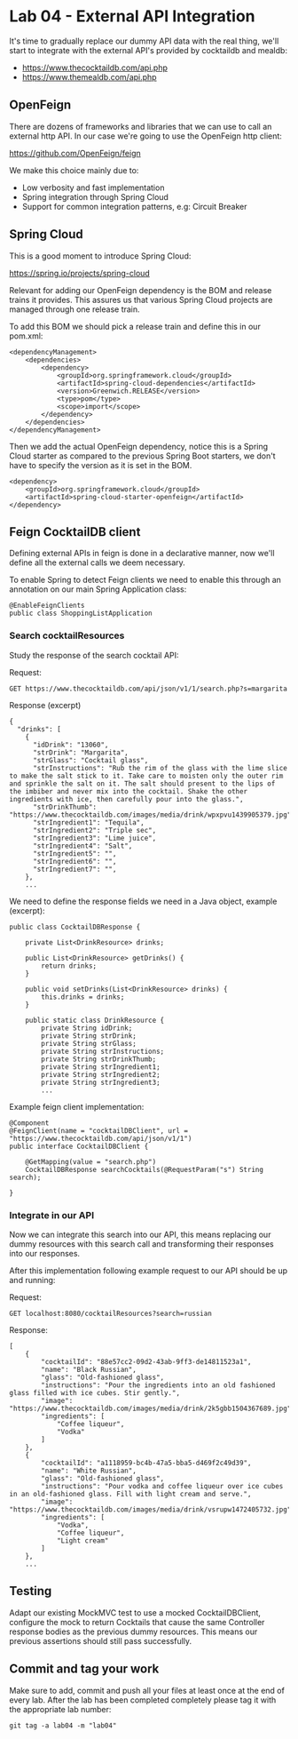 # Lab 04 - External API Integration

It's time to gradually replace our dummy API data with the real thing, we'll start to integrate with the external API's provided by cocktaildb and mealdb:

* https://www.thecocktaildb.com/api.php
* https://www.themealdb.com/api.php

## OpenFeign

There are dozens of frameworks and libraries that we can use to call an external http API. In our case we're going to use the OpenFeign http client:
 
 https://github.com/OpenFeign/feign
 
We make this choice mainly due to:

* Low verbosity and fast implementation
* Spring integration through Spring Cloud
* Support for common integration patterns, e.g: Circuit Breaker

## Spring Cloud

This is a good moment to introduce Spring Cloud:

https://spring.io/projects/spring-cloud

Relevant for adding our OpenFeign dependency is the BOM and release trains it provides. This assures us that various Spring Cloud projects are managed through one release train.

To add this BOM we should pick a release train and define this in our pom.xml:

```
<dependencyManagement>
    <dependencies>
        <dependency>
            <groupId>org.springframework.cloud</groupId>
            <artifactId>spring-cloud-dependencies</artifactId>
            <version>Greenwich.RELEASE</version>
            <type>pom</type>
            <scope>import</scope>
        </dependency>
    </dependencies>
</dependencyManagement>
```

Then we add the actual OpenFeign dependency, notice this is a Spring Cloud starter as compared to the previous Spring Boot starters, we don't have to specify the version as it is set in the BOM.

```
<dependency>
    <groupId>org.springframework.cloud</groupId>
    <artifactId>spring-cloud-starter-openfeign</artifactId>
</dependency>
```

## Feign CocktailDB client

Defining external APIs in feign is done in a declarative manner, now we'll define all the external calls we deem necessary.

To enable Spring to detect Feign clients we need to enable this through an annotation on our main Spring Application class:

```
@EnableFeignClients
public class ShoppingListApplication
```

### Search cocktailResources

Study the response of the search cocktail API:

Request:
```
GET https://www.thecocktaildb.com/api/json/v1/1/search.php?s=margarita
```

Response (excerpt)
```
{
  "drinks": [
    {
      "idDrink": "13060",
      "strDrink": "Margarita",
      "strGlass": "Cocktail glass",
      "strInstructions": "Rub the rim of the glass with the lime slice to make the salt stick to it. Take care to moisten only the outer rim and sprinkle the salt on it. The salt should present to the lips of the imbiber and never mix into the cocktail. Shake the other ingredients with ice, then carefully pour into the glass.",
      "strDrinkThumb": "https://www.thecocktaildb.com/images/media/drink/wpxpvu1439905379.jpg",
      "strIngredient1": "Tequila",
      "strIngredient2": "Triple sec",
      "strIngredient3": "Lime juice",
      "strIngredient4": "Salt",
      "strIngredient5": "",
      "strIngredient6": "",
      "strIngredient7": "",
    },
    ...
```

We need to define the response fields we need in a Java object, example (excerpt):

```
public class CocktailDBResponse {

    private List<DrinkResource> drinks;

    public List<DrinkResource> getDrinks() {
        return drinks;
    }

    public void setDrinks(List<DrinkResource> drinks) {
        this.drinks = drinks;
    }

    public static class DrinkResource {
        private String idDrink;
        private String strDrink;
        private String strGlass;
        private String strInstructions;
        private String strDrinkThumb;
        private String strIngredient1;
        private String strIngredient2;
        private String strIngredient3;
        ...
```

Example feign client implementation:

```
@Component
@FeignClient(name = "cocktailDBClient", url = "https://www.thecocktaildb.com/api/json/v1/1")
public interface CocktailDBClient {

    @GetMapping(value = "search.php")
    CocktailDBResponse searchCocktails(@RequestParam("s") String search);

}
```

### Integrate in our API

Now we can integrate this search into our API, this means replacing our dummy resources with this search call and transforming their responses into our responses.

After this implementation following example request to our API should be up and running:

Request:
```
GET localhost:8080/cocktailResources?search=russian
```

Response:
```
[
    {
        "cocktailId": "88e57cc2-09d2-43ab-9ff3-de14811523a1",
        "name": "Black Russian",
        "glass": "Old-fashioned glass",
        "instructions": "Pour the ingredients into an old fashioned glass filled with ice cubes. Stir gently.",
        "image": "https://www.thecocktaildb.com/images/media/drink/2k5gbb1504367689.jpg",
        "ingredients": [
            "Coffee liqueur",
            "Vodka"
        ]
    },
    {
        "cocktailId": "a1118959-bc4b-47a5-bba5-d469f2c49d39",
        "name": "White Russian",
        "glass": "Old-fashioned glass",
        "instructions": "Pour vodka and coffee liqueur over ice cubes in an old-fashioned glass. Fill with light cream and serve.",
        "image": "https://www.thecocktaildb.com/images/media/drink/vsrupw1472405732.jpg",
        "ingredients": [
            "Vodka",
            "Coffee liqueur",
            "Light cream"
        ]
    },
    ...
```

## Testing

Adapt our existing MockMVC test to use a mocked CocktailDBClient, configure the mock to return Cocktails that cause the same Controller response bodies as the previous dummy resources. This means our previous assertions should still pass successfully.

## Commit and tag your work

Make sure to add, commit and push all your files at least once at the end of every lab. After the lab has been completed completely please tag it with the appropriate lab number:

````
git tag -a lab04 -m "lab04"
```` 
